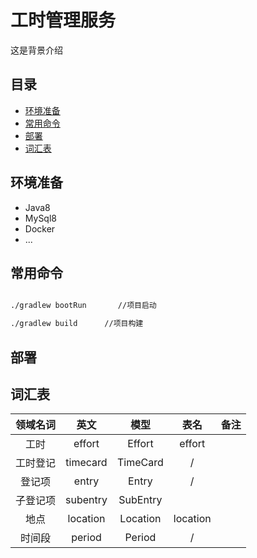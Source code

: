 # 工时管理服务

这是背景介绍

## 目录
* [环境准备](#环境准备)
* [常用命令](#常用命令)
* [部署](#部署)
* [词汇表](#词汇表)

## 环境准备
- Java8
- MySql8 
- Docker
- ...

## 常用命令
```bash

./gradlew bootRun       //项目启动

./gradlew build      //项目构建

```

## 部署

## 词汇表
|  领域名词 |  英文   |  模型  |   表名  |  备注  |
|  :----:  | :----: | :----: | :----: | :----: |
|    工时  | effort |  Effort  | effort | 
| 工时登记  | timecard | TimeCard | / |  
| 登记项  | entry |  Entry | / | 
| 子登记项  | subentry |  SubEntry |  
| 地点  | location | Location | location |
| 时间段  | period | Period | / | 
